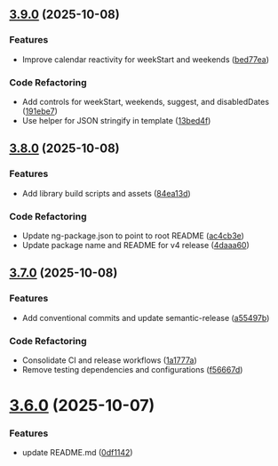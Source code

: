 ## [3.9.0](https://github.com/nsnayp13/angular-datepicker2/compare/v3.8.0...v3.9.0) (2025-10-08)


### Features

* Improve calendar reactivity for weekStart and weekends ([bed77ea](https://github.com/nsnayp13/angular-datepicker2/commit/bed77ea56def60e1758a090e92b5cf23229412b8))


### Code Refactoring

* Add controls for weekStart, weekends, suggest, and disabledDates ([191ebe7](https://github.com/nsnayp13/angular-datepicker2/commit/191ebe71506dc299c8bf8c1c3997d88fa32a4071))
* Use helper for JSON stringify in template ([13bed4f](https://github.com/nsnayp13/angular-datepicker2/commit/13bed4f652187536f83653e41ba6abae778231b0))

## [3.8.0](https://github.com/nsnayp13/angular-datepicker2/compare/v3.7.0...v3.8.0) (2025-10-08)


### Features

* Add library build scripts and assets ([84ea13d](https://github.com/nsnayp13/angular-datepicker2/commit/84ea13dfdbaa6a23ac02e55cd6e9ac4080746f5d))


### Code Refactoring

* Update ng-package.json to point to root README ([ac4cb3e](https://github.com/nsnayp13/angular-datepicker2/commit/ac4cb3e7c472e31c0388c8124dddc01f9b354f4f))
* Update package name and README for v4 release ([4daaa60](https://github.com/nsnayp13/angular-datepicker2/commit/4daaa601f179430ed9efb29b54dda1edfb5e5f0c))

## [3.7.0](https://github.com/nsnayp13/angular-datepicker2/compare/v3.6.0...v3.7.0) (2025-10-08)


### Features

* Add conventional commits and update semantic-release ([a55497b](https://github.com/nsnayp13/angular-datepicker2/commit/a55497b19d684fb6a6c71a5ee89eb4138928e83d))


### Code Refactoring

* Consolidate CI and release workflows ([1a1777a](https://github.com/nsnayp13/angular-datepicker2/commit/1a1777a50c7ac85be4a896bc309765858dd78498))
* Remove testing dependencies and configurations ([f56667d](https://github.com/nsnayp13/angular-datepicker2/commit/f56667ddcc5dfd26cc589cf815a5dd1873c37deb))

# [3.6.0](https://github.com/nsnayp13/angular-datepicker2/compare/v3.5.0...v3.6.0) (2025-10-07)


### Features

* update README.md ([0df1142](https://github.com/nsnayp13/angular-datepicker2/commit/0df1142bb8055c7d347eaaff1783beb9dfaea56c))
